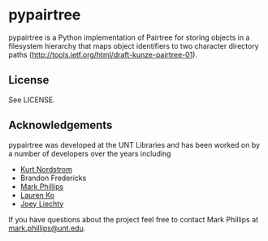 # pypairtree

pypairtree is a Python implementation of Pairtree for storing objects
in a filesystem hierarchy that maps object identifiers to two character
directory paths (http://tools.ietf.org/html/draft-kunze-pairtree-01).

## License

See LICENSE.

## Acknowledgements

pypairtree was developed at the UNT Libraries and has been worked on
by a number of developers over the years including

- [Kurt Nordstrom](https://github.com/kurtnordstrom)
- Brandon Fredericks
- [Mark Phillips](https://github.com/vphill)
- [Lauren Ko](https://github.com/ldko)
- [Joey Liechty](https://github.com/yeahdef)

If you have questions about the project feel free to contact Mark Phillips
at mark.phillips@unt.edu.

